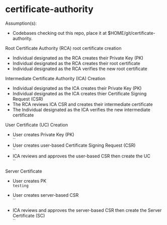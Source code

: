 # certificate-authority

Assumption(s):
- Codebases checking out this repo, place it at $HOME/git/certificate-authority.  

Root Certificate Authority (RCA) root certificate creation
- Individual designated as the RCA creates their Private Key (PK)
- Individual designated as the RCA creates their root certificate 
- Individual designated as the RCA verifies the new root certificate

Intermediate Certificate Authority (ICA) Creation
- Individual designated as the ICA creates their Private Key (PK)
- Individual designated as the ICA creates thier Certificate Signing Request (CSR)
- The RCA reviews ICA CSR and creates their intermediate certificate 
- The Individual designated as the ICA verifies the new intermediate certificate

User Certificate (UC) Creation
- User creates Private Key (PK)  
  ``
- User creates user-based Certificate Signing Request (CSR)  
  ``
- ICA reviews and approves the user-based CSR then create the UC  
  ``

Server Certificate
- User creates PK  
  `testing`

- User creates server-based CSR  
  ``
- ICA reviews and approves the server-based CSR then create the Server Certificate (SC)  
  ``
